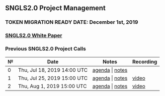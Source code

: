 ## SNGLS2.0 Project Management

### **TOKEN MIGRATION READY DATE: December 1st, 2019**

### [SNGLS2.0 White Paper](https://github.com/SingularDTV/whitepaper)

### Previous SNGLS2.0 Project Calls

 №  | Date                             | Notes          | Recording            |
--- | -------------------------------- | -------------- | -------------------- |
 0  | Thu, Jul 18, 2019 14:00 UTC       | [agenda](https://github.com/SingularDTV/sngls2.0-pm/issues/1) \| [notes](https://github.com/SingularDTV/sngls2.0-pm/blob/master/sngls2.0-project-calls/call_000.md)     |  |
 1  | Thu, Jul 25, 2019 15:00 UTC       | [agenda](https://github.com/SingularDTV/sngls2.0-pm/issues/2) \| [notes](https://github.com/SingularDTV/sngls2.0-pm/blob/master/sngls2.0-project-calls/call_001.md)     | [video](https://zoom.us/recording/share/k-PEBSP6EJdjntwE3y_aQFLzNnZK7T_AunuAUowULLuwIumekTziMw?startTime=1564066494000) |
 2  | Thu, Aug 1, 2019 15:00 UTC       | [agenda](https://github.com/SingularDTV/sngls2.0-pm/issues/3) \| [notes](https://github.com/SingularDTV/sngls2.0-pm/blob/master/sngls2.0-project-calls/call_002.md)     | [video](https://zoom.us/recording/share/crd6BEsDsIxblBA-nuxTEvCHDCuFQ4nHs-6DKpqtPwSwIumekTziMw?startTime=1564671256000) |
 
 
 
 
 

 
